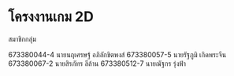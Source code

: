 # โครงงานเกม 2D

สมาชิกกลุ่ม

673380044-4 นายนฤเศรษฐ์ อภิลักขิตพงส์
673380057-5 นายรัฐภูมิ เกิดพระจีน
673380067-2 นายสิรภัทร ลีล้าน
673380512-7 นายณัฐกร รุ่งฟ้า


